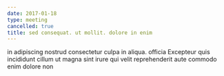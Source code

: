 ```yaml
---
date: 2017-01-18
type: meeting
cancelled: true
title: sed consequat. ut mollit. dolore in enim
---
```

in adipiscing nostrud consectetur culpa in aliqua. officia Excepteur quis incididunt cillum ut magna sint irure qui velit reprehenderit aute commodo enim dolore non